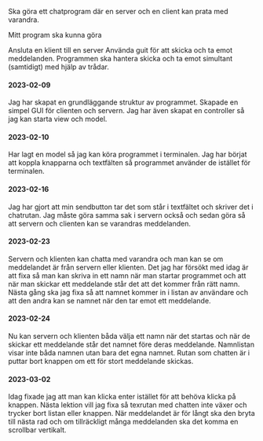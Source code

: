 Ska göra ett chatprogram där en server och en client kan prata med varandra.


Mitt program ska kunna göra

Ansluta en klient till en server
Använda guit för att skicka och ta emot meddelanden.
Programmen ska hantera skicka och ta emot simultant (samtidigt) med hjälp av trådar.



#### 2023-02-09
Jag har skapat en grundläggande struktur av programmet.
Skapade en simpel GUI för clienten och servern. 
Jag har även skapat en controller så jag kan starta view och model.


#### 2023-02-10

Har lagt en model så jag kan köra programmet i terminalen.
Jag har börjat att koppla knapparna och textfälten så programmet använder de istället för terminalen.


#### 2023-02-16
Jag har gjort att min sendbutton tar det som står i textfältet och skriver
det i chatrutan. Jag måste göra samma sak i servern också och sedan göra så
att servern och clienten kan se varandras meddelanden.

#### 2023-02-23
Servern och klienten kan chatta med varandra och man kan se om meddelandet är
från servern eller klienten. Det jag har försökt med idag är att fixa 
så man kan skriva in ett namn när man startar programmet och att när man skickar
ett meddelande står det att det kommer från rätt namn.
Nästa gång ska jag fixa så att namnet kommer in i listan av användare och att
den andra kan se namnet när den tar emot ett meddelande.



#### 2023-02-24
Nu kan servern och klienten båda välja ett namn när det startas och när de
skickar ett meddelande står det namnet före deras meddelande. 
Namnlistan visar inte båda namnen utan bara det egna namnet.
Rutan som chatten är i puttar bort knappen om ett för stort meddelande skickas.

#### 2023-03-02
Idag fixade jag att man kan klicka enter istället för att behöva klicka på knappen.
Nästa lektion vill jag fixa så texrutan med chatten inte växer och trycker bort listan eller 
knappen. När meddelandet är för långt ska den bryta till nästa rad och om
tillräckligt många meddelanden ska det komma en scrollbar vertikalt.